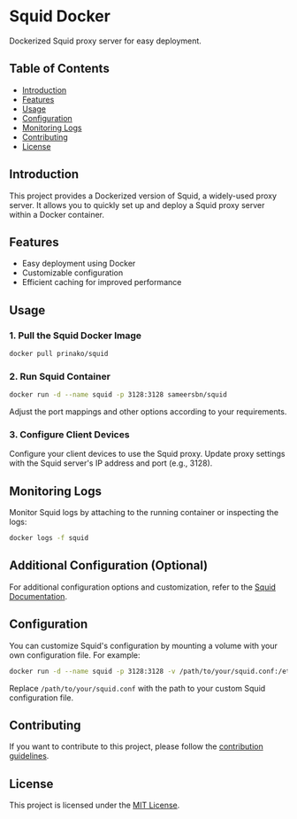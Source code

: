 # Squid Docker

Dockerized Squid proxy server for easy deployment.

## Table of Contents

- [Introduction](#introduction)
- [Features](#features)
- [Usage](#usage)
- [Configuration](#configuration)
- [Monitoring Logs](#monitoring-logs)
- [Contributing](#contributing)
- [License](#license)

## Introduction

This project provides a Dockerized version of Squid, a widely-used proxy server. It allows you to quickly set up and deploy a Squid proxy server within a Docker container.

## Features

- Easy deployment using Docker
- Customizable configuration
- Efficient caching for improved performance

## Usage

### 1. Pull the Squid Docker Image

```bash
docker pull prinako/squid
```

### 2. Run Squid Container

```bash
docker run -d --name squid -p 3128:3128 sameersbn/squid
```

Adjust the port mappings and other options according to your requirements.

### 3. Configure Client Devices

Configure your client devices to use the Squid proxy. Update proxy settings with the Squid server's IP address and port (e.g., 3128).

## Monitoring Logs

Monitor Squid logs by attaching to the running container or inspecting the logs:

```bash
docker logs -f squid
```

## Additional Configuration (Optional)

For additional configuration options and customization, refer to the [Squid Documentation](http://www.squid-cache.org/).

## Configuration

You can customize Squid's configuration by mounting a volume with your own configuration file. For example:

```bash
docker run -d --name squid -p 3128:3128 -v /path/to/your/squid.conf:/etc/squid/squid.conf sameersbn/squid
```

Replace `/path/to/your/squid.conf` with the path to your custom Squid configuration file.

## Contributing

If you want to contribute to this project, please follow the [contribution guidelines](CONTRIBUTING.md).

## License

This project is licensed under the [MIT License](LICENSE).

